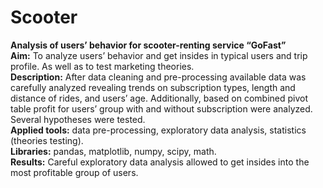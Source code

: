 # Scooter
**Analysis of users’ behavior for scooter-renting service “GoFast”**  
**Aim:** To analyze users’ behavior and get insides in typical users and trip profile. As well as to test marketing theories.  
**Description:** After data cleaning and pre-processing available data was carefully analyzed revealing trends on subscription types, length and distance of rides, and users’ age. Additionally, based on combined pivot table profit for users’ group with and without subscription were analyzed. Several hypotheses were tested.  
**Applied tools:** data pre-processing, exploratory data analysis, statistics (theories testing).  
**Libraries:** pandas, matplotlib, numpy, scipy, math.  
**Results:** Careful exploratory data analysis allowed to get insides into the most profitable group of users.  
